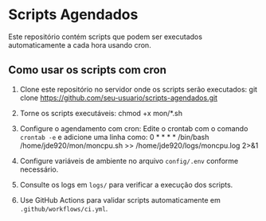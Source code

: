 # Scripts Agendados

Este repositório contém scripts que podem ser executados automaticamente a cada hora usando cron.

## Como usar os scripts com cron

1. Clone este repositório no servidor onde os scripts serão executados:
   git clone https://github.com/seu-usuario/scripts-agendados.git

2. Torne os scripts executáveis:
   chmod +x mon/*.sh

3. Configure o agendamento com cron:
   Edite o crontab com o comando `crontab -e` e adicione uma linha como:
   0 * * * * /bin/bash /home/jde920/mon/moncpu.sh >> /home/jde920/logs/moncpu.log 2>&1

4. Configure variáveis de ambiente no arquivo `config/.env` conforme necessário.

5. Consulte os logs em `logs/` para verificar a execução dos scripts.

6. Use GitHub Actions para validar scripts automaticamente em `.github/workflows/ci.yml`.
